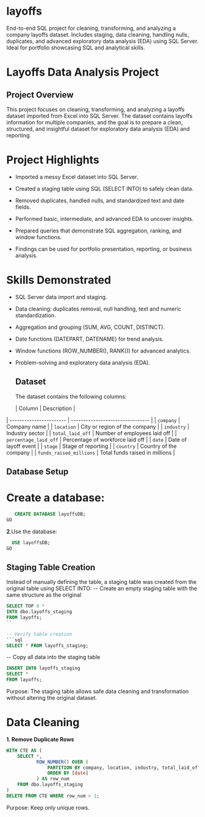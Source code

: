 # layoffs
End-to-end SQL project for cleaning, transforming, and analyzing a company layoffs dataset. Includes staging, data cleaning, handling nulls, duplicates, and advanced exploratory data analysis (EDA) using SQL Server. Ideal for portfolio showcasing SQL and analytical skills.

# Layoffs Data Analysis Project
## Project Overview
This project focuses on cleaning, transforming, and analyzing a layoffs dataset imported from Excel into SQL Server. The dataset contains layoffs information for multiple companies, and the goal is to prepare a clean, structured, and insightful dataset for exploratory data analysis (EDA) and reporting.

# Project Highlights

 * Imported a messy Excel dataset into SQL Server. 

* Created a staging table using SQL (SELECT INTO) to safely clean data.

* Removed duplicates, handled nulls, and standardized text and date fields.

* Performed basic, intermediate, and advanced EDA to uncover insights.

* Prepared queries that demonstrate SQL aggregation, ranking, and window functions.

* Findings can be used for portfolio presentation, reporting, or business analysis.
  
# Skills Demonstrated

* SQL Server data import and staging.

* Data cleaning: duplicates removal, null handling, text and numeric standardization.

* Aggregation and grouping (SUM, AVG, COUNT, DISTINCT).

* Date functions (DATEPART, DATENAME) for trend analysis.

* Window functions (ROW_NUMBER(), RANK()) for advanced analytics.

* Problem-solving and exploratory data analysis (EDA).

  ## Dataset
  The dataset contains the following columns:

  | Column                  | Description                      |
  
  
| ----------------------- | -------------------------------- |
| `company`               | Company name                     |
| `location`              | City or region of the company    |
| `industry`              | Industry sector                  |
| `total_laid_off`        | Number of employees laid off     |
| `percentage_laid_off`   | Percentage of workforce laid off |
| `date`                  | Date of layoff event             |
| `stage`                 | Stage of reporting               |
| `country`               | Country of the company           |
| `funds_raised_millions` | Total funds raised in millions   |

## Database Setup

 # Create a database:
```sql
   CREATE DATABASE layoffsDB;
GO
```
**2**.Use the database:
```sql
  USE layoffsDB;
GO
```
## Staging Table Creation
Instead of manually defining the table, a staging table was created from the original table using SELECT INTO:
-- Create an empty staging table with the same structure as the original
```sql
SELECT TOP 0 *
INTO dbo.layoffs_staging
FROM layoffs;
``

-- Verify table creation
```sql
SELECT * FROM layoffs_staging;
```

-- Copy all data into the staging table
```sql
INSERT INTO layoffs_staging
SELECT *
FROM layoffs;
```
Purpose: The staging table allows safe data cleaning and transformation without altering the original dataset.

# Data Cleaning
**1. Remove Duplicate Rows**
```sql
WITH CTE AS (
    SELECT *,
           ROW_NUMBER() OVER (
               PARTITION BY company, location, industry, total_laid_off, percentage_laid_off, [date], stage, country, funds_raised_millions
               ORDER BY [date]
           ) AS row_num
    FROM dbo.layoffs_staging
)
DELETE FROM CTE WHERE row_num > 1;
```
Purpose: Keep only unique rows.

